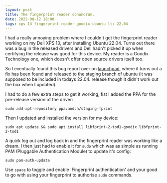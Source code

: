 ```yaml
---
layout: post
title: The fingerprint reader conundrum.
date: 2022-08-12 18:00
tags: xps 13 fingerprint reader goodix ubuntu lts 22.04
---
```


I had a really annoying problem where I couldn't get the fingerprint reader working on my Dell XPS 13, after installing Ubuntu 22.04. Turns out there was a bug in the released drivers and Dell hadn't picked it up when certifying the release was good for this device. My reader is a Goodix Technology one, which doesn't offer open source drivers itself too.  
  
So I eventually found this bug report over on [launchpad][bugthread], where it turns out a fix has been found and released to the staging branch of ubuntu (it was supposed to be included in todays 22.04. release though it didn't work out the box when I updated).  
  
I had to do a few extra steps to get it working, fist I added the PPA for the pre-release version of the driver:  
  
`sudo add-apt-repository ppa:andch/staging-fprint`  
  
Then I updated and installed the version for my device:  
  
`sudo apt update && sudo apt install libfprint-2-tod1-goodix libfprint-2-tod1`  
  
A quick log out and log back in and the fingerprint reader was working like a dream. I then just had to enable it for `sudo` which was as simple as running PAM (Pluggable Authentication Module) to update it's config:  
  
`sudo pam-auth-update`  
  
Use `space` to toggle and enable 'Fingerprint authentication' and your good to go with using your fingerprint to authorise `sudo` commands.  


[bugthread]: https://bugs.launchpad.net/ubuntu/+source/libfprint/+bug/1966911
[staging]: https://launchpad.net/~andch/+archive/ubuntu/staging-fprint?field.series_filter=jammy